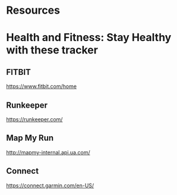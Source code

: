 # Resources

# Health and Fitness: Stay Healthy with these tracker

## FITBIT

https://www.fitbit.com/home

## Runkeeper

https://runkeeper.com/

## Map My Run

http://mapmy-internal.api.ua.com/

## Connect

https://connect.garmin.com/en-US/

